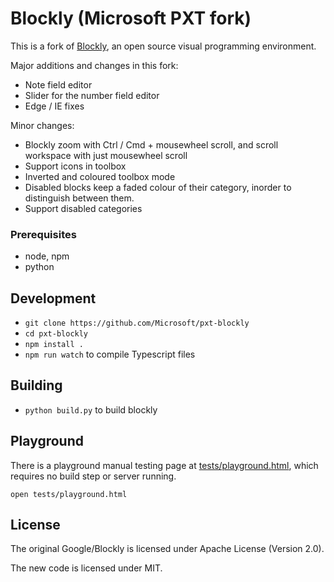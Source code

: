 # Blockly (Microsoft PXT fork)

This is a fork of [Blockly](https://github.com/google/blockly/), an open source visual programming environment.

Major additions and changes in this fork:

* Note field editor
* Slider for the number field editor
* Edge / IE fixes

Minor changes:

* Blockly zoom with Ctrl / Cmd + mousewheel scroll, and scroll workspace with just mousewheel scroll
* Support icons in toolbox
* Inverted and coloured toolbox mode
* Disabled blocks keep a faded colour of their category, inorder to distinguish between them.
* Support disabled categories


### Prerequisites

* node, npm
* python

## Development

* `git clone https://github.com/Microsoft/pxt-blockly`
* `cd pxt-blockly`
* `npm install .`
* `npm run watch` to compile Typescript files

## Building

* `python build.py` to build blockly

## Playground

There is a playground manual testing page at [tests/playground.html](./tests/playground.html), which requires no build step or server running.

`open tests/playground.html`

## License

The original Google/Blockly is licensed under Apache License (Version 2.0).

The new code is licensed under MIT.
